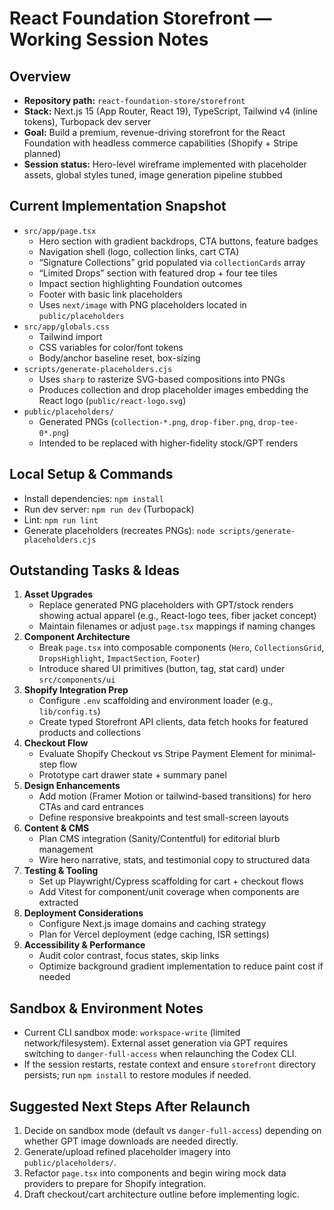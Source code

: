 # React Foundation Storefront — Working Session Notes

## Overview
- **Repository path:** `react-foundation-store/storefront`
- **Stack:** Next.js 15 (App Router, React 19), TypeScript, Tailwind v4 (inline tokens), Turbopack dev server
- **Goal:** Build a premium, revenue-driving storefront for the React Foundation with headless commerce capabilities (Shopify + Stripe planned)
- **Session status:** Hero-level wireframe implemented with placeholder assets, global styles tuned, image generation pipeline stubbed

## Current Implementation Snapshot
- `src/app/page.tsx`
  - Hero section with gradient backdrops, CTA buttons, feature badges
  - Navigation shell (logo, collection links, cart CTA)
  - “Signature Collections” grid populated via `collectionCards` array
  - “Limited Drops” section with featured drop + four tee tiles
  - Impact section highlighting Foundation outcomes
  - Footer with basic link placeholders
  - Uses `next/image` with PNG placeholders located in `public/placeholders`
- `src/app/globals.css`
  - Tailwind import
  - CSS variables for color/font tokens
  - Body/anchor baseline reset, box-sizing
- `scripts/generate-placeholders.cjs`
  - Uses `sharp` to rasterize SVG-based compositions into PNGs
  - Produces collection and drop placeholder images embedding the React logo (`public/react-logo.svg`)
- `public/placeholders/`
  - Generated PNGs (`collection-*.png`, `drop-fiber.png`, `drop-tee-0*.png`)
  - Intended to be replaced with higher-fidelity stock/GPT renders

## Local Setup & Commands
- Install dependencies: `npm install`
- Run dev server: `npm run dev` (Turbopack)
- Lint: `npm run lint`
- Generate placeholders (recreates PNGs): `node scripts/generate-placeholders.cjs`

## Outstanding Tasks & Ideas
1. **Asset Upgrades**
   - Replace generated PNG placeholders with GPT/stock renders showing actual apparel (e.g., React-logo tees, fiber jacket concept)
   - Maintain filenames or adjust `page.tsx` mappings if naming changes
2. **Component Architecture**
   - Break `page.tsx` into composable components (`Hero`, `CollectionsGrid`, `DropsHighlight`, `ImpactSection`, `Footer`)
   - Introduce shared UI primitives (button, tag, stat card) under `src/components/ui`
3. **Shopify Integration Prep**
   - Configure `.env` scaffolding and environment loader (e.g., `lib/config.ts`)
   - Create typed Storefront API clients, data fetch hooks for featured products and collections
4. **Checkout Flow**
   - Evaluate Shopify Checkout vs Stripe Payment Element for minimal-step flow
   - Prototype cart drawer state + summary panel
5. **Design Enhancements**
   - Add motion (Framer Motion or tailwind-based transitions) for hero CTAs and card entrances
   - Define responsive breakpoints and test small-screen layouts
6. **Content & CMS**
   - Plan CMS integration (Sanity/Contentful) for editorial blurb management
   - Wire hero narrative, stats, and testimonial copy to structured data
7. **Testing & Tooling**
   - Set up Playwright/Cypress scaffolding for cart + checkout flows
   - Add Vitest for component/unit coverage when components are extracted
8. **Deployment Considerations**
   - Configure Next.js image domains and caching strategy
   - Plan for Vercel deployment (edge caching, ISR settings)
9. **Accessibility & Performance**
   - Audit color contrast, focus states, skip links
   - Optimize background gradient implementation to reduce paint cost if needed

## Sandbox & Environment Notes
- Current CLI sandbox mode: `workspace-write` (limited network/filesystem). External asset generation via GPT requires switching to `danger-full-access` when relaunching the Codex CLI.
- If the session restarts, restate context and ensure `storefront` directory persists; run `npm install` to restore modules if needed.

## Suggested Next Steps After Relaunch
1. Decide on sandbox mode (default vs `danger-full-access`) depending on whether GPT image downloads are needed directly.
2. Generate/upload refined placeholder imagery into `public/placeholders/`.
3. Refactor `page.tsx` into components and begin wiring mock data providers to prepare for Shopify integration.
4. Draft checkout/cart architecture outline before implementing logic.
